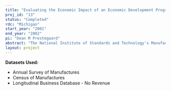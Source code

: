 ```yaml
---
title: "Evaluating the Economic Impact of an Economic Development Program: Measuring the Performance of the Manufacturing Extension Partnership"
proj_id: "13"
status: "Completed"
rdc: "Michigan"
start_year: "2001"
end_year: "2002"
pi: "Dean M Prestegaard"
abstract: "The National Institute of Standards and Technology's Manufacturing Extension Partnership (MEP) is a federally funded program that provides assistance to small- and medium-sized manufacturers (SMMs).  This research project will evaluate the program and attempt to address the question of whether or not the MEP program is achieving its stated goal of helping SMMs become more competitive.  The two indicators of competitiveness that will be used to assess the impact of the MEP are productivity and survival rates.  Statistical models will be used to compare the productivity and survival rates of firms that have received assistance from the MEP to those that have not received assistance.  "
layout: project
---
```


**Datasets Used:**

  - Annual Survey of Manufactures 
  - Census of Manufactures 
  - Longitudinal Business Database - No Revenue 

